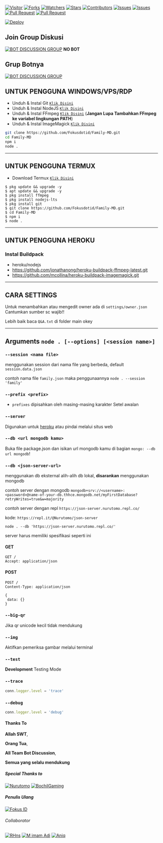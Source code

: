 

<a href="https://visitor-badge.glitch.me/badge?page_id=Fokusdotid/Family-MD"><img title="Visitor" src="https://visitor-badge.glitch.me/badge?page_id=Fokusdotid/Family-MD"></a>
<a href="https://github.com/Fokusdotid/Family-MD/network/members"><img title="Forks" src="https://img.shields.io/github/forks/Fokusdotid/Family-MD?label=Forks&color=blue&style=flat-square"></a>
<a href="https://github.com/Fokusdotid/Family-MD/watchers"><img title="Watchers" src="https://img.shields.io/github/watchers/Fokusdotid/Family-MD?label=Watchers&color=green&style=flat-square"></a>
<a href="https://github.com/Fokusdotid/Family-MD/stargazers"><img title="Stars" src="https://img.shields.io/github/stars/Fokusdotid/Family-MD?label=Stars&color=yellow&style=flat-square"></a>
<a href="https://github.com/Fokusdotid/Family-MD/graphs/contributors"><img title="Contributors" src="https://img.shields.io/github/contributors/Fokusdotid/Family-MD?label=Contributors&color=blue&style=flat-square"></a>
<a href="https://github.com/Fokusdotid/Family-MD/issues"><img title="Issues" src="https://img.shields.io/github/issues/Fokusdotid/Family-MD?label=Issues&color=success&style=flat-square"></a>
<a href="https://github.com/Fokusdotid/Family-MD/issues?q=is%3Aissue+is%3Aclosed"><img title="Issues" src="https://img.shields.io/github/issues-closed/Fokusdotid/Family-MD?label=Issues&color=red&style=flat-square"></a>
<a href="https://github.com/Fokusdotid/Family-MD/pulls"><img title="Pull Request" src="https://img.shields.io/github/issues-pr/Fokusdotid/Family-MD?label=PullRequest&color=success&style=flat-square"></a>
<a href="https://github.com/Fokusdotid/Family-MD/pulls?q=is%3Apr+is%3Aclosed"><img title="Pull Request" src="https://img.shields.io/github/issues-pr-closed/Fokusdotid/Family-MD?label=PullRequest&color=red&style=flat-square"></a>


[![Deploy](https://www.herokucdn.com/deploy/button.svg)](https://heroku.com/deploy?template=https://github.com/Fokusdotid/Family-MD)
## Join Group Diskusi
[![BOT DISCUSSION GROUP](https://img.shields.io/badge/WhatsApp%20Group-25D366?style=for-the-badge&logo=whatsapp&logoColor=white)](https://chat.whatsapp.com/Fm6gRtvuCDN9abXVlfekAK) 
**NO BOT**

## Grup Botnya
[![BOT DISCUSSION GROUP](https://img.shields.io/badge/WhatsApp%20Group-25D366?style=for-the-badge&logo=whatsapp&logoColor=white)](https://chat.whatsapp.com/BC3ZpPCD3khLhuEBNn47Ko)

## UNTUK PENGGUNA WINDOWS/VPS/RDP

* Unduh & Instal Git [`Klik Disini`](https://git-scm.com/downloads)
* Unduh & Instal NodeJS [`Klik Disini`](https://nodejs.org/en/download)
* Unduh & Instal FFmpeg [`Klik Disini`](https://ffmpeg.org/download.html) (**Jangan Lupa Tambahkan FFmpeg ke variabel lingkungan PATH**)
* Unduh & Instal ImageMagick [`Klik Disini`](https://imagemagick.org/script/download.php)

```bash
git clone https://github.com/Fokusdotid/Family-MD.git
cd Family-MD
npm i
node .
```

---------

## UNTUK PENGGUNA TERMUX

* Download Termux [`Klik Disini`](https://github.com/termux/termux-app/releases/download/v0.118.0/termux-app_v0.118.0+github-debug_universal.apk)

```
$ pkg update && upgrade -y
$ apt update && upgrade -y
$ pkg install ffmpeg
$ pkg install nodejs-lts
$ pkg install git
$ git clone https://github.com/Fokusdotid/Family-MD.git
$ cd Family-MD
$ npm i
$ node .
```
---------
## UNTUK PENGGUNA HEROKU

### Instal Buildpack
* heroku/nodejs
* https://github.com/jonathanong/heroku-buildpack-ffmpeg-latest.git
* https://github.com/mcollina/heroku-buildpack-imagemagick.git

---------
## CARA SETTINGS

Untuk menambahkan atau mengedit owner ada di `settings/owner.json`
Cantumkan sumber sc wajib!!

Lebih baik baca `Q&A.txt` di folder main okey

---------
## Arguments `node . [--options] [<session name>]` 

### `--session <nama file>`

menggunakan session dari nama file yang berbeda, default `session.data.json`

contoh nama file `family.json` maka penggunaannya `node . --session 'family'`

### `--prefix <prefix>`

* `prefixes` dipisahkan oleh masing-masing karakter
Setel awalan

### `--server`

Digunakan untuk [heroku](https://heroku.com/) atau pindai melalui situs web

### `--db <url mongodb kamu>`

Buka file package.json dan isikan url mongodb kamu di bagian `mongo: --db url mongodb`!

### `--db <json-server-url>`

menggunakan db eksternal alih-alih db lokal, **disarankan** menggunakan mongodb

contoh server dengan mongodb `mongodb+srv://<username>:<password>@name-of-your-db.thhce.mongodb.net/myFirstDatabase?retryWrites=true&w=majority`

contoh server dengan repl `https://json-server.nurutomo.repl.co/`

kode: `https://repl.it/@Nurutomo/json-server`

`node . --db 'https://json-server.nurutomo.repl.co/'`

server harus memiliki spesifikasi seperti ini

#### GET

```http
GET /
Accept: application/json
```

#### POST

```http
POST /
Content-Type: application/json

{
 data: {}
}
```

### `--big-qr`

Jika qr unicode kecil tidak mendukung

### `--img`

Aktifkan pemeriksa gambar melalui terminal

### `--test`

**Development** Testing Mode

### `--trace`

```js
conn.logger.level = 'trace'
```

### `--debug`

```js
conn.logger.level = 'debug'
```
#### Thanks To 
**Allah SWT**,

**Orang Tua**,

**All Team Bot Discussion**,

**Semua yang selalu mendukung**


##### Special Thanks to
[![Nurutomo](https://github.com/Nurutomo.png?size=100)](https://github.com/Nurutomo)
[![BochilGaming](https://github.com/BochilGaming.png?size=100)](https://github.com/BochilGaming)

##### Penulis Ulang
[![Fokus ID](https://github.com/fokusdotid.png?size=100)](https://github.com/fokusdotid)

###### Collaborator

[![RHns](https://github.com/imrhns.png?size=100)](https://github.com/imrhns)
[![M imam Adi](https://github.com/adi-officiall.png?size=100)](https://github.com/adi-officiall)
[![Aniq](https://github.com/aniq12.png?size=100)](https://github.com/aniq12)
